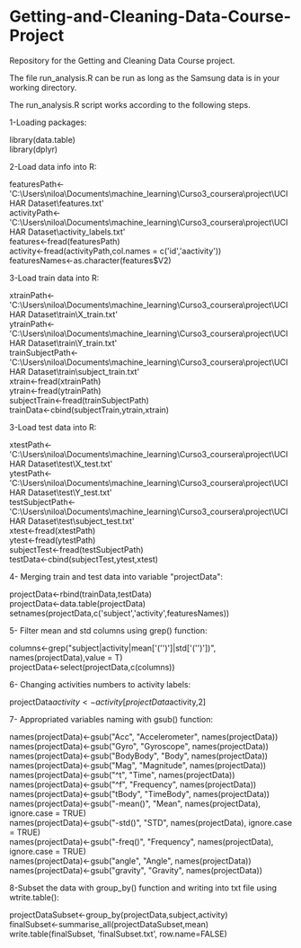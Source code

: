 # Getting-and-Cleaning-Data-Course-Project
Repository for the Getting and Cleaning Data Course project.

The file run_analysis.R can be run as long as the Samsung data is in your working directory.

The run_analysis.R script works according to the following steps.

1-Loading packages:

library(data.table)  
library(dplyr)

2-Load data info into R:

featuresPath<-'C:\\Users\\niloa\\Documents\\machine_learning\\Curso3_coursera\\project\\UCI HAR Dataset\\features.txt'  
activityPath<-'C:\\Users\\niloa\\Documents\\machine_learning\\Curso3_coursera\\project\\UCI HAR Dataset\\activity_labels.txt'  
features<-fread(featuresPath)  
activity<-fread(activityPath,col.names = c('id','aactivity'))  
featuresNames<-as.character(features$V2)  

3-Load train data into R:

xtrainPath<-'C:\\Users\\niloa\\Documents\\machine_learning\\Curso3_coursera\\project\\UCI HAR Dataset\\train\\X_train.txt'  
ytrainPath<-'C:\\Users\\niloa\\Documents\\machine_learning\\Curso3_coursera\\project\\UCI HAR Dataset\\train\\Y_train.txt'  
trainSubjectPath<-'C:\\Users\\niloa\\Documents\\machine_learning\\Curso3_coursera\\project\\UCI HAR Dataset\\train\\subject_train.txt'  
xtrain<-fread(xtrainPath)  
ytrain<-fread(ytrainPath)  
subjectTrain<-fread(trainSubjectPath)  
trainData<-cbind(subjectTrain,ytrain,xtrain)  

3-Load test data into R:

xtestPath<-'C:\\Users\\niloa\\Documents\\machine_learning\\Curso3_coursera\\project\\UCI HAR Dataset\\test\\X_test.txt'  
ytestPath<-'C:\\Users\\niloa\\Documents\\machine_learning\\Curso3_coursera\\project\\UCI HAR Dataset\\test\\Y_test.txt'  
testSubjectPath<-'C:\\Users\\niloa\\Documents\\machine_learning\\Curso3_coursera\\project\\UCI HAR Dataset\\test\\subject_test.txt'  
xtest<-fread(xtestPath)  
ytest<-fread(ytestPath)  
subjectTest<-fread(testSubjectPath)  
testData<-cbind(subjectTest,ytest,xtest)  

4- Merging train and test data into variable "projectData":

projectData<-rbind(trainData,testData)  
projectData<-data.table(projectData)  
setnames(projectData,c('subject','activity',featuresNames))  

5- Filter mean and std columns using grep() function:

columns<-grep("subject|activity|mean[\'('\')']|std[\'('\')'])", names(projectData),value = T)  
projectData<-select(projectData,c(columns))  

6- Changing activities numbers to activity labels:

projectData$activity<-activity[projectData$activity,2]

7- Appropriated variables naming with gsub() function:

names(projectData)<-gsub("Acc", "Accelerometer", names(projectData))  
names(projectData)<-gsub("Gyro", "Gyroscope", names(projectData))  
names(projectData)<-gsub("BodyBody", "Body", names(projectData))  
names(projectData)<-gsub("Mag", "Magnitude", names(projectData))  
names(projectData)<-gsub("^t", "Time", names(projectData))  
names(projectData)<-gsub("^f", "Frequency", names(projectData))  
names(projectData)<-gsub("tBody", "TimeBody", names(projectData))  
names(projectData)<-gsub("-mean()", "Mean", names(projectData), ignore.case = TRUE)  
names(projectData)<-gsub("-std()", "STD", names(projectData), ignore.case = TRUE)  
names(projectData)<-gsub("-freq()", "Frequency", names(projectData), ignore.case = TRUE)  
names(projectData)<-gsub("angle", "Angle", names(projectData))  
names(projectData)<-gsub("gravity", "Gravity", names(projectData))  

8-Subset the data with group_by() function and writing into txt file using wtrite.table():

projectDataSubset<-group_by(projectData,subject,activity)  
finalSubset<-summarise_all(projectDataSubset,mean)  
write.table(finalSubset, 'finalSubset.txt', row.name=FALSE)  

